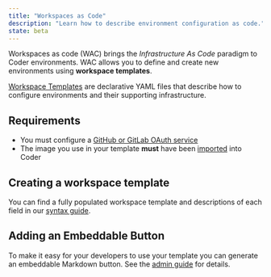 ```yaml
---
title: "Workspaces as Code"
description: "Learn how to describe environment configuration as code."
state: beta
---
```


Workspaces as code (WAC) brings the _Infrastructure As Code_ paradigm to Coder
environments. WAC allows you to define and create new environments using
**workspace templates**.

[Workspace Templates](./templates.md) are declarative YAML files that describe
how to configure environments and their supporting infrastructure.

## Requirements

- You must configure a [GitHub or GitLab OAuth service](../../admin/git.md)
- The image you use in your template **must** have been
  [imported](../../images/importing.md) into Coder

## Creating a workspace template

You can find a fully populated workspace template and descriptions of each field
in our [syntax guide](templates.md).

## Adding an Embeddable Button

To make it easy for your developers to use your template you can generate an
embeddable Markdown button. See the [admin guide](../../admin/templates.md) for
details.

